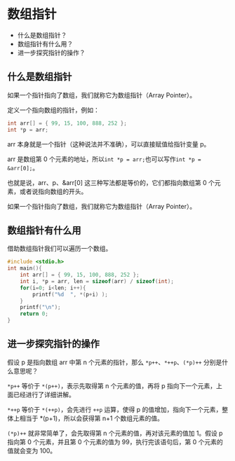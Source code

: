 # 数组指针

- 什么是数组指针？
- 数组指针有什么用？
- 进一步探究指针的操作？

## 什么是数组指针

如果一个指针指向了数组，我们就称它为数组指针（Array Pointer）。

定义一个指向数组的指针，例如：

```c
int arr[] = { 99, 15, 100, 888, 252 };
int *p = arr;
```

arr 本身就是一个指针（这种说法并不准确），可以直接赋值给指针变量 p。

arr 是数组第 0 个元素的地址，所以`int *p = arr;`也可以写作`int *p = &arr[0];`。

也就是说，arr、p、&arr[0] 这三种写法都是等价的，它们都指向数组第 0 个元素，或者说指向数组的开头。

如果一个指针指向了数组，我们就称它为数组指针（Array Pointer）。

## 数组指针有什么用

借助数组指针我们可以遍历一个数组。

```c
#include <stdio.h>
int main(){
    int arr[] = { 99, 15, 100, 888, 252 };
    int i, *p = arr, len = sizeof(arr) / sizeof(int);
    for(i=0; i<len; i++){
        printf("%d  ", *(p+i) );
    }
    printf("\n");
    return 0;
}
```

## 进一步探究指针的操作



假设 p 是指向数组 arr 中第 n 个元素的指针，那么 `*p++`、`*++p`、`(*p)++` 分别是什么意思呢？

`*p++` 等价于 `*(p++)`，表示先取得第 n 个元素的值，再将 p 指向下一个元素，上面已经进行了详细讲解。

`*++p` 等价于 `*(++p)`，会先进行 `++p` 运算，使得 p 的值增加，指向下一个元素，整体上相当于 *(p+1)，所以会获得第 n+1 个数组元素的值。

`(*p)++` 就非常简单了，会先取得第 n 个元素的值，再对该元素的值加 1。假设 p 指向第 0  个元素，并且第 0 个元素的值为 99，执行完该语句后，第 0  个元素的值就会变为 100。